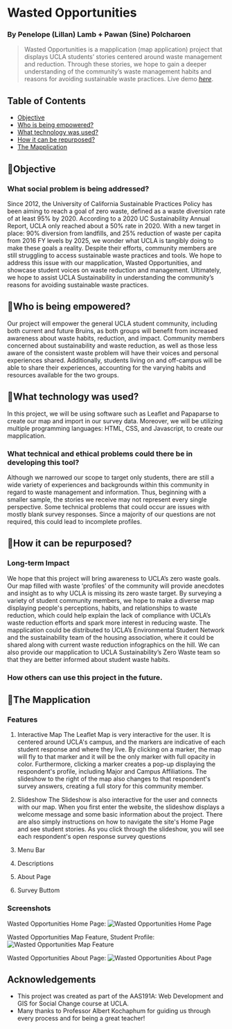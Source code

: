# Wasted Opportunities
### By Penelope (Lillan) Lamb + Pawan (Sine) Polcharoen
> Wasted Opportunities is a mapplication (map application) project that displays UCLA students’ stories centered around waste management and reduction. Through these stories, we hope to gain a deeper understanding of the community’s waste management habits and reasons for avoiding sustainable waste practices.
> Live demo [_here_](https://penelopelamb.github.io/wasted-opportunities/index.html).

## Table of Contents
* [Objective](#seedlingobjective)
* [Who is being empowered?](#seedlingwho-is-being-empowered)
* [What technology was used?](#seedlingwhat-technology-was-used)
* [How it can be repurposed?](#seedlinghow-it-can-be-repurposed)
* [The Mapplication](#seedlingthe-mapplication)

## :seedling:Objective
### What social problem is being addressed?
Since 2012, the University of California Sustainable Practices Policy has been aiming to reach a goal of zero waste, defined as a waste diversion rate of at least 95% by 2020. According to a 2020 UC Sustainability Annual Report, UCLA only reached about a 50% rate in 2020. With a new target in place: 90% diversion from landfills, and 25% reduction of waste per capita from 2016 FY levels by 2025, we wonder what UCLA is tangibly doing to make these goals a reality. Despite their efforts, community members are still struggling to access sustainable waste practices and tools. We hope to address this issue with our mapplication, Wasted Opportunities, and showcase student voices on waste reduction and management. Ultimately, we hope to assist UCLA Sustainability in understanding the community’s reasons for avoiding sustainable waste practices.

## :seedling:Who is being empowered?
Our project will empower the general UCLA student community, including both current and future Bruins, as both groups will benefit from increased awareness about waste habits, reduction, and impact. Community members concerned about sustainability and waste reduction, as well as those less aware of the consistent waste problem will have their voices and personal experiences shared. Additionally, students living on and off-campus will be able to share their experiences, accounting for the varying habits and resources available for the two groups.

## :seedling:What technology was used?
In this project, we will be using software such as Leaflet and Papaparse to create our map and import in our survey data. Moreover, we will be utilizing multiple programming languages: HTML, CSS, and Javascript, to create our mapplication.

### What technical and ethical problems could there be in developing this tool?
Although we narrowed our scope to target only students, there are still a wide variety of experiences and backgrounds within this community in regard to waste management and information. Thus, beginning with a smaller sample, the stories we receive may not represent every single perspective. Some technical problems that could occur are issues with mostly blank survey responses. Since a majority of our questions are not required, this could lead to incomplete profiles.

## :seedling:How it can be repurposed?
### Long-term Impact
We hope that this project will bring awareness to UCLA’s zero waste goals. Our map filled with waste ‘profiles’ of the community will provide anecdotes and insight as to why UCLA is missing its zero waste target. By surveying a variety of student community members, we hope to make a diverse map displaying people's perceptions, habits, and relationships to waste reduction, which could help explain the lack of compliance with UCLA’s waste reduction efforts and spark more interest in reducing waste. The mapplication could be distributed to UCLA’s Environmental Student Network and the sustainability team of the housing association, where it could be shared along with current waste reduction infographics on the hill. We can also provide our mapplication to UCLA Sustainability’s Zero Waste team so that they are better informed about student waste habits.

### How others can use this project in the future.


## :seedling:The Mapplication
### Features
1. Interactive Map
The Leaflet Map is very interactive for the user. It is centered around UCLA's campus, and the markers are indicative of each student response and where they live. By clicking on a marker, the map will fly to that marker and it will be the only marker with full opacity in color. Furthermore, clicking a marker creates a pop-up displaying the respondent's profile, including Major and Campus Affiliations. The slideshow to the right of the map also changes to that respondent's survey answers, creating a full story for this community member. 

2. Slideshow
The Slideshow is also interactive for the user and connects with our map. When you first enter the website, the slideshow displays a welcome message and some basic information about the project. There are also simply instructions on how to navigate the site's Home Page and see student stories. As you click through the slideshow, you will see each respondent's open response survey questions

4. Menu Bar
3. Descriptions
4. About Page
5. Survey Buttom

### Screenshots
Wasted Opportunities Home Page:
![Wasted Opportunities Home Page](./img/WO_fullsite.png)

Wasted Opportunities Map Feature, Student Profile:
![Wasted Opportunities Map Feature](./img/WO_map.png)

Wasted Opportunities About Page:
![Wasted Opportunities About Page](./img/WO_about.png)
<!-- If you have screenshots you'd like to share, include them here. -->

## Acknowledgements
- This project was created as part of the AAS191A: Web Development and GIS for Social Change course at UCLA.
- Many thanks to Professor Albert Kochaphum for guiding us through every process and for being a great teacher!
